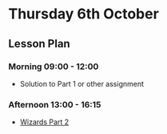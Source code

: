 # Thursday 6th October

## Lesson Plan

### Morning 09:00 - 12:00

+ Solution to Part 1 or other assignment

### Afternoon 13:00 - 16:15

+ [Wizards Part 2](https://github.com/DigitalCareerInstitute/BE-Db-Wizards)